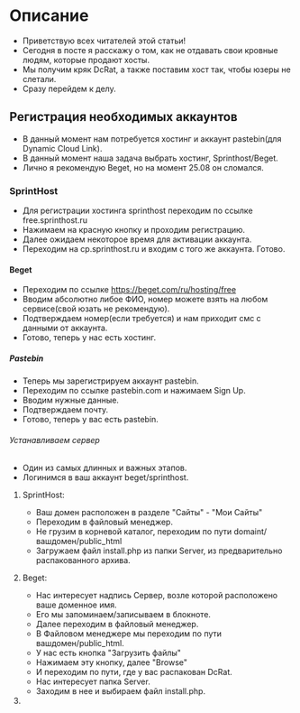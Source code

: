 # Описание

- Приветствую всех читателей этой статьи! 
- Сегодня в посте я расскажу о том, как не отдавать свои кровные людям, которые продают хосты.
- Мы получим кряк DcRat, а также поставим хост так, чтобы юзеры не слетали.
- Сразу перейдем к делу.
  
## Регистрация необходимых аккаунтов
- В данный момент нам потребуется хостинг и аккаунт pastebin(для Dynamic Cloud Link).
- В данный момент наша задача выбрать хостинг, Sprinthost/Beget.
- Лично я рекомендую Beget, но на момент 25.08 он сломался.
  
### SprintHost
- Для регистрации хостинга sprinthost переходим по ссылке free.sprinthost.ru
- Нажимаем на красную кнопку и проходим регистрацию.
- Далее ожидаем некоторое время для активации аккаунта.
- Переходим на cp.sprinthost.ru и входим с того же аккаунта. Готово.
  
#### Beget
- Переходим по ссылке https://beget.com/ru/hosting/free
- Вводим абсолютно либое ФИО, номер можете взять на любом сервисе(свой юзать не рекомендую).
- Подтверждаем номер(если требуется) и нам приходит смс с данными от аккаунта.
- Готово, теперь у нас есть хостинг.

##### Pastebin
- Теперь мы зарегистрируем аккаунт pastebin.
- Переходим по ссылке pastebin.com и нажимаем Sign Up.
- Вводим нужные данные.
- Подтверждаем почту.
- Готово, теперь у вас есть pastebin.

###### Устанавливаем сервер
- Один из самых длинных и важных этапов.
- Логинимся в ваш аккаунт beget/sprinthost.
1. SprintHost:
   - Ваш домен расположен в разделе "Сайты" - "Мои Сайты"
   - Переходим в файловый менеджер.
   - Не грузим в корневой каталог, переходим по пути domaint/вашдомен/public_html
   - Загружаем файл install.php из папки Server, из предварительно распакованного архива.
     
2. Beget:
   - Нас интересует надпись Сервер, возле которой расположено ваше доменное имя.
   - Его мы запоминаем/записываем в блокноте.
   - Далее переходим в файловый менеджер.
   - В Файловом менеджере мы переходим по пути вашдомен/public_html.
   - У нас есть кнопка "Загрузить файлы"
   - Нажимаем эту кнопку, далее "Browse"
   - И переходим по пути, где у вас распакован DcRat.
   - Нас интересует папка Server.
   - Заходим в нее и выбираем файл install.php.
3.



















